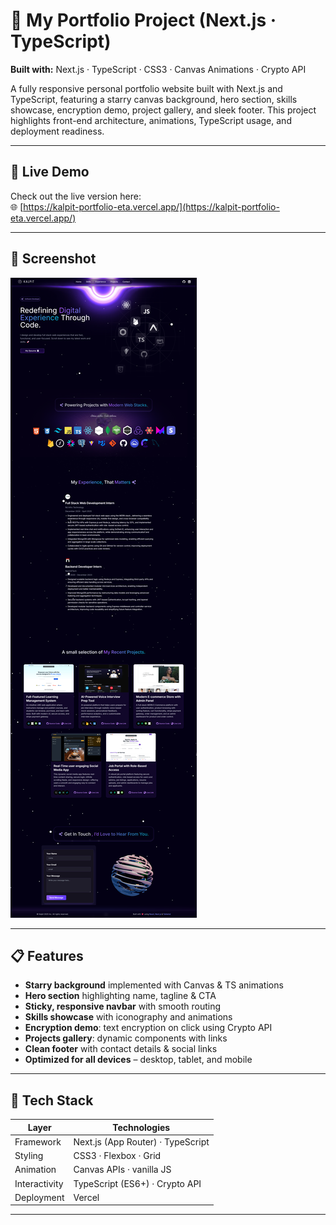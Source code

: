 # 💫 My Portfolio Project (Next.js · TypeScript)

**Built with:** Next.js · TypeScript · CSS3 · Canvas Animations · Crypto API

A fully responsive personal portfolio website built with Next.js and TypeScript, featuring a starry canvas background, hero section, skills showcase, encryption demo, project gallery, and sleek footer. This project highlights front-end architecture, animations, TypeScript usage, and deployment readiness.

---

## 🔗 Live Demo

Check out the live version here:  
🌐 [https://kalpit-portfolio-eta.vercel.app/](https://kalpit-portfolio-eta.vercel.app/)

---

## 📸 Screenshot

![Home Page](/public/home.png)

---

## 📋 Features

- **Starry background** implemented with Canvas & TS animations
- **Hero section** highlighting name, tagline & CTA
- **Sticky, responsive navbar** with smooth routing
- **Skills showcase** with iconography and animations
- **Encryption demo**: text encryption on click using Crypto API
- **Projects gallery**: dynamic components with links
- **Clean footer** with contact details & social links
- **Optimized for all devices** – desktop, tablet, and mobile

---

## 🧰 Tech Stack

| Layer         | Technologies                      |
| ------------- | --------------------------------- |
| Framework     | Next.js (App Router) · TypeScript |
| Styling       | CSS3 · Flexbox · Grid             |
| Animation     | Canvas APIs · vanilla JS          |
| Interactivity | TypeScript (ES6+) · Crypto API    |
| Deployment    | Vercel                            |

---
